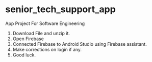 # senior_tech_support_app
App Project For Software Engineering

1. Download File and unzip it. 
2. Open Firebase
3. Connected Firebase to Android Studio using Firebase assistant.
4. Make corrections on login if any.
5. Good luck.
